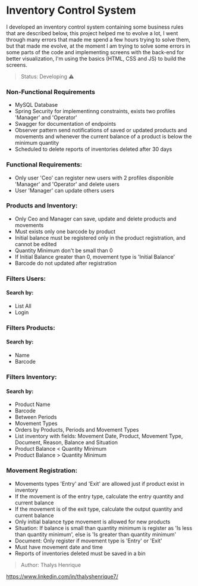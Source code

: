 # Inventory Control System

<p>I developed an inventory control system containing some business rules that are described below, this project helped me to evolve a lot, I went through many errors that made me spend a few hours trying to solve them, but that made me evolve, at the moment I am trying to solve some errors in some parts of the code and implementing screens with the back-end for better visualization, I'm using the basics (HTML, CSS and JS) to build the screens.</p>

> Status: Developing ⚠️

### Non-Functional Requirements
+ MySQL Database
+ Spring Security for implementinng constraints, exists two profiles 'Manager' and 'Operator'
+ Swagger for documentation of endpoints
+ Observer pattern send notifications of saved or updated products and movements and whenever the current balance of a product is below the minimum quantity
+ Scheduled to delete reports of inventories deleted after 30 days

### Functional Requirements:
+ Only user 'Ceo' can register new users with 2 profiles disponible 'Manager' and 'Operator' and delete users
+ User 'Manager' can update others users

### Products and Inventory:
+ Only Ceo and Manager can save, update and delete products and movements
+ Must exists only one barcode by product
+ Initial balance must be registered only in the product registration, and cannot be edited
+ Quantity Minimum don't be small than 0
+ If Initial Balance greater than 0, movement type is 'Initial Balance'
+ Barcode do not updated after registration

### Filters Users:
#### Search by:
+ List All
+ Login

### Filters Products:
#### Search by:
+ Name
+ Barcode

### Filters Inventory:
#### Search by: 
+ Product Name
+ Barcode
+ Between Periods
+ Movement Types
+ Orders by Products, Periods and Movement Types
+ List inventory with fields: Movement Date, Product, Movement Type, Document, Reason, Balance and Situation
+ Product Balance < Quantity Minimum
+ Product Balance > Quantity Minimum

### Movement Registration:
+ Movements types 'Entry' and 'Exit' are allowed just if product exist in inventory
+ If the movement is of the entry type, calculate the entry quantity and current balance
+ If the movement is of the exit type, calculate the output quantity and current balance
+ Only initial balance type movement is allowed for new products
+ Situation: If balance is small than quantity minimum is register as 'Is less than quantity minimum', else is 'Is greater than quantity minimum'
+ Document: Only register if movement type is 'Entry' or 'Exit'
+ Must have movement date and time
+ Reports of inventories deleted must be saved in a bin

> Author: Thalys Henrique

https://www.linkedin.com/in/thalyshenrique7/
